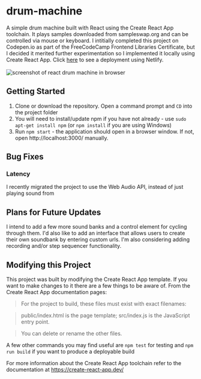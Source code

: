 # drum-machine
A simple drum machine built with React using the Create React App toolchain. It plays samples downloaded from sampleswap.org and can be controlled via mouse or keyboard. I intitially completed this project  on Codepen.io as part of the FreeCodeCamp Frontend Libraries Certificate, but I decided it merited further experimentation so I implemented it locally using Create React App. Click [here](https://admiring-curran-f5b783.netlify.app/) to see a deployment using Netlify.
<br>
<br>
![screenshot of react drum machine in browser](https://github.com/schaferyan/drum-machine/blob/master/screenshots/Screenshot%20(838).png)


## Getting Started
1. Clone or download the repository. Open a command prompt and `CD` into the project folder
2. You will need to install/update npm if you have not already - use `sudo apt-get install npm` (or `npm install` if you are using Windows)
3. Run `npm start` - the application should open in a browser window. If not, open http://localhost:3000/ manually.

## Bug Fixes

### Latency
I recently migrated the project to use the Web Audio API, instead of just playing sound from <audio> tags using the HTML DOM Audio object. This seems to have significantly decreased latency.

## Plans for Future Updates
I intend to add a few more sound banks and a control element for cycling through them. I'd also like to add an interface that allows users to create their own soundbank by entering custom urls. I'm also considering adding recording and/or step sequencer functionality.

## Modifying this Project
This project was built by modifying the Create React App template. If you want to make changes to it there are a few things to be aware of. From the Create React App documentation pages:

>For the project to build, these files must exist with exact filenames:

>    public/index.html is the page template;
>    src/index.js is the JavaScript entry point.

>You can delete or rename the other files.

A few other commands you may find useful are `npm test` for testing and `npm run build` if you want to produce a deployable build

For more information about the Create React App toolchain refer to the documentation at https://create-react-app.dev/
